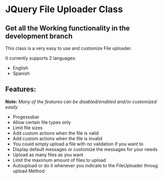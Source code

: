 # JQuery File Uploader Class

## Get all the Working functionality in the development branch

This class is a very easy to use and customize File uploader. 

It currently supports 2 languages:
* English
* Spanish

## Features:

**Note:** _Many of the features can be disabled/enabled and/or customized easily_

 * Progesssbar 
 * Allow certain file types only 
 * Limit file sizes
 * Add custom actions when the file is valid
 * Add custom actions when the file is invalid
 * You could simply upload a file with no validation if you want to
 * Display default messages or customize the messages for your needs
 * Upload as many files as you want
 * Limit the maximum amount of files to upload
 * Autoupload or do it whenever you indicate to the FileUploader throug upload Method
    
    
